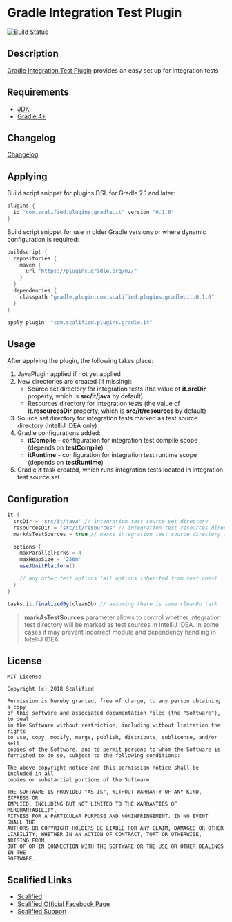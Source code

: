# Gradle Integration Test Plugin

[![Build Status](https://travis-ci.org/Scalified/gradle-it-plugin.svg)](https://travis-ci.org/Scalified/gradle-it-plugin)

## Description

[Gradle Integration Test Plugin](https://plugins.gradle.org/plugin/com.scalified.plugins.gradle.it) provides an easy set up for integration tests

## Requirements

* [JDK](http://www.oracle.com/technetwork/java/javase/downloads/index.html)
* [Gradle 4+](https://gradle.org/)

## Changelog

[Changelog](CHANGELOG.md)

## Applying

Build script snippet for plugins DSL for Gradle 2.1 and later:

```gradle
plugins {
  id "com.scalified.plugins.gradle.it" version "0.1.6"
}
```

Build script snippet for use in older Gradle versions or where dynamic configuration is required:

```gradle
buildscript {
  repositories {
    maven {
      url "https://plugins.gradle.org/m2/"
    }
  }
  dependencies {
    classpath "gradle.plugin.com.scalified.plugins.gradle:it:0.1.6"
  }
}

apply plugin: "com.scalified.plugins.gradle.it"
```

## Usage

After applying the plugin, the following takes place:

1. JavaPlugin applied if not yet applied
2. New directories are created (if missing):
   * Source set directory for integration tests (the value of **it.srcDir** property, which is **src/it/java** by default)
   * Resources directory for integration tests (the value of **it.resourcesDir** property, which is **src/it/resources** by default)
3. Source set directory for integration tests marked as test source directory (IntelliJ IDEA only)
4. Gradle configurations added:
   * **itCompile** - configuration for integration test compile scope (depends on **testCompile**)
   * **itRuntime** - configuration for integration test runtime scope (depends on **testRuntime**)
5. Gradle **it** task created, which runs integration tests located in integration test source set

## Configuration

```gradle
it {
  srcDir = 'src/it/java' // integration test source set directory
  resourcesDir = "src/it/resources" // integration test resources directory
  markAsTestSources = true // marks integration test source directory as test sources (IntelliJ IDEA only)

  options {
    maxParallelForks = 4
    maxHeapSize = '256m'
    useJUnitPlatform()

    // any other test options (all options inherited from test ones)
  }
}

tasks.it.finalizedBy(cleanDb) // assuming there is some cleanDb task
```

> **markAsTestSources** parameter allows to control whether integration test directory will be marked as test sources in IntelliJ IDEA. In some cases it may prevent incorrect module and dependency handling in IntelliJ IDEA

## License

```
MIT License

Copyright (c) 2018 Scalified

Permission is hereby granted, free of charge, to any person obtaining a copy
of this software and associated documentation files (the "Software"), to deal
in the Software without restriction, including without limitation the rights
to use, copy, modify, merge, publish, distribute, sublicense, and/or sell
copies of the Software, and to permit persons to whom the Software is
furnished to do so, subject to the following conditions:

The above copyright notice and this permission notice shall be included in all
copies or substantial portions of the Software.

THE SOFTWARE IS PROVIDED "AS IS", WITHOUT WARRANTY OF ANY KIND, EXPRESS OR
IMPLIED, INCLUDING BUT NOT LIMITED TO THE WARRANTIES OF MERCHANTABILITY,
FITNESS FOR A PARTICULAR PURPOSE AND NONINFRINGEMENT. IN NO EVENT SHALL THE
AUTHORS OR COPYRIGHT HOLDERS BE LIABLE FOR ANY CLAIM, DAMAGES OR OTHER
LIABILITY, WHETHER IN AN ACTION OF CONTRACT, TORT OR OTHERWISE, ARISING FROM,
OUT OF OR IN CONNECTION WITH THE SOFTWARE OR THE USE OR OTHER DEALINGS IN THE
SOFTWARE.
```

## Scalified Links

* [Scalified](http://www.scalified.com)
* [Scalified Official Facebook Page](https://www.facebook.com/scalified)
* <a href="mailto:info@scalified.com?subject=[Gradle Integration Test Plugin]: Proposals And Suggestions">Scalified Support</a>
